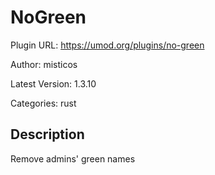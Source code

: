 # NoGreen

Plugin URL: https://umod.org/plugins/no-green

Author: misticos

Latest Version: 1.3.10

Categories: rust

## Description

Remove admins' green names
